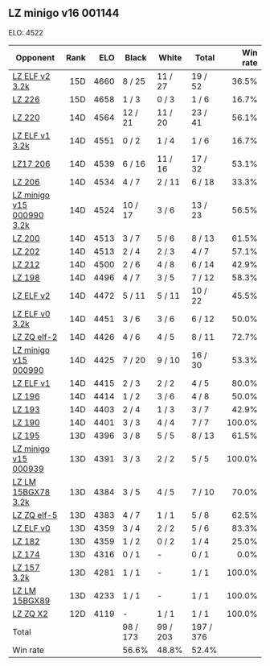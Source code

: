 ## LZ minigo v16 001144 ##

ELO: 4522

Opponent | Rank | ELO | Black | White | Total | Win rate
---------|-----:|----:|-------|-------|-------|-------:
[LZ ELF v2 3.2k](LZ%20ELF%20v2%203.2k.md) | 15D | 4660 | 8 / 25 | 11 / 27 | 19 / 52 | 36.5%
[LZ 226](LZ%20226.md) | 15D | 4658 | 1 / 3 | 0 / 3 | 1 / 6 | 16.7%
[LZ 220](LZ%20220.md) | 14D | 4564 | 12 / 21 | 11 / 20 | 23 / 41 | 56.1%
[LZ ELF v1 3.2k](LZ%20ELF%20v1%203.2k.md) | 14D | 4551 | 0 / 2 | 1 / 4 | 1 / 6 | 16.7%
[LZ17 206](LZ17%20206.md) | 14D | 4539 | 6 / 16 | 11 / 16 | 17 / 32 | 53.1%
[LZ 206](LZ%20206.md) | 14D | 4534 | 4 / 7 | 2 / 11 | 6 / 18 | 33.3%
[LZ minigo v15 000990 3.2k](LZ%20minigo%20v15%20000990%203.2k.md) | 14D | 4524 | 10 / 17 | 3 / 6 | 13 / 23 | 56.5%
[LZ 200](LZ%20200.md) | 14D | 4513 | 3 / 7 | 5 / 6 | 8 / 13 | 61.5%
[LZ 202](LZ%20202.md) | 14D | 4513 | 2 / 4 | 2 / 3 | 4 / 7 | 57.1%
[LZ 212](LZ%20212.md) | 14D | 4500 | 2 / 6 | 4 / 8 | 6 / 14 | 42.9%
[LZ 198](LZ%20198.md) | 14D | 4496 | 4 / 7 | 3 / 5 | 7 / 12 | 58.3%
[LZ ELF v2](LZ%20ELF%20v2.md) | 14D | 4472 | 5 / 11 | 5 / 11 | 10 / 22 | 45.5%
[LZ ELF v0 3.2k](LZ%20ELF%20v0%203.2k.md) | 14D | 4451 | 3 / 6 | 3 / 6 | 6 / 12 | 50.0%
[LZ ZQ elf-2](LZ%20ZQ%20elf-2.md) | 14D | 4426 | 4 / 6 | 4 / 5 | 8 / 11 | 72.7%
[LZ minigo v15 000990](LZ%20minigo%20v15%20000990.md) | 14D | 4425 | 7 / 20 | 9 / 10 | 16 / 30 | 53.3%
[LZ ELF v1](LZ%20ELF%20v1.md) | 14D | 4415 | 2 / 3 | 2 / 2 | 4 / 5 | 80.0%
[LZ 196](LZ%20196.md) | 14D | 4414 | 1 / 2 | 3 / 6 | 4 / 8 | 50.0%
[LZ 193](LZ%20193.md) | 14D | 4403 | 2 / 4 | 1 / 3 | 3 / 7 | 42.9%
[LZ 190](LZ%20190.md) | 14D | 4401 | 3 / 3 | 4 / 4 | 7 / 7 | 100.0%
[LZ 195](LZ%20195.md) | 13D | 4396 | 3 / 8 | 5 / 5 | 8 / 13 | 61.5%
[LZ minigo v15 000939](LZ%20minigo%20v15%20000939.md) | 13D | 4391 | 3 / 3 | 2 / 2 | 5 / 5 | 100.0%
[LZ LM 15BGX78 3.2k](LZ%20LM%2015BGX78%203.2k.md) | 13D | 4384 | 3 / 5 | 4 / 5 | 7 / 10 | 70.0%
[LZ ZQ elf-5](LZ%20ZQ%20elf-5.md) | 13D | 4383 | 4 / 7 | 1 / 1 | 5 / 8 | 62.5%
[LZ ELF v0](LZ%20ELF%20v0.md) | 13D | 4359 | 3 / 4 | 2 / 2 | 5 / 6 | 83.3%
[LZ 182](LZ%20182.md) | 13D | 4359 | 1 / 2 | 0 / 2 | 1 / 4 | 25.0%
[LZ 174](LZ%20174.md) | 13D | 4316 | 0 / 1 | - | 0 / 1 | 0.0%
[LZ 157 3.2k](LZ%20157%203.2k.md) | 13D | 4281 | 1 / 1 | - | 1 / 1 | 100.0%
[LZ LM 15BGX89](LZ%20LM%2015BGX89.md) | 13D | 4233 | 1 / 1 | - | 1 / 1 | 100.0%
[LZ ZQ X2](LZ%20ZQ%20X2.md) | 12D | 4119 | - | 1 / 1 | 1 / 1 | 100.0%
Total | | | 98 / 173 | 99 / 203 | 197 / 376 | 
Win rate| | | 56.6% | 48.8% | 52.4% | 
